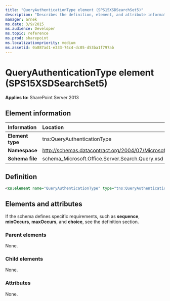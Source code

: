 ```yaml
---
title: "QueryAuthenticationType element (SPS15XSDSearchSet5)"
description: "Describes the definition, element, and attribute information for the QueryAuthenticationType element (SPS15XSDSearchSet5)."
manager: arnek
ms.date: 3/9/2015
ms.audience: Developer
ms.topic: reference
ms.prod: sharepoint
ms.localizationpriority: medium
ms.assetid: 0a887ad1-e333-74c4-dc05-d53ba1f797ab
---
```


# QueryAuthenticationType element (SPS15XSDSearchSet5)

 
  
 **Applies to:** SharePoint Server 2013
  
## Element information

| Information | Location |
|:-----|:-----|
|**Element type**|tns:QueryAuthenticationType|
|**Namespace**|http://schemas.datacontract.org/2004/07/Microsoft.Office.Server.Search.Query|
|**Schema file**|schema_Microsoft.Office.Server.Search.Query.xsd|
   
## Definition

```XML
<xs:element name="QueryAuthenticationType" type="tns:QueryAuthenticationType"></xs:element>

```

## Elements and attributes

If the schema defines specific requirements, such as **sequence**, **minOccurs**, **maxOccurs**, and **choice**, see the definition section. 
  
### Parent elements

None.
  
### Child elements

None.
  
### Attributes

None.
  

